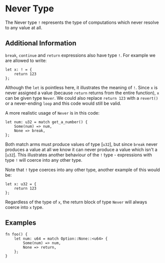 # Never Type

The Never type `!` represents the type of computations which never resolve to any value at all.

## Additional Information

`break`, `continue` and `return` expressions also have type `!`. For example we are allowed to
write:

```sway
let x: ! = {
    return 123
};
```

Although the `let` is pointless here, it illustrates the meaning of `!`. Since `x` is never
assigned a value (because `return` returns from the entire function), `x` can be given type
`Never`. We could also replace `return 123` with a `revert()` or a never-ending `loop` and this code
would still be valid.

A more realistic usage of `Never` is in this code:

```sway
let num: u32 = match get_a_number() {
    Some(num) => num,
    None => break,
};
```

Both match arms must produce values of type [`u32`], but since `break` never produces a value
at all we know it can never produce a value which isn't a [`u32`]. This illustrates another
behaviour of the `!` type - expressions with type `!` will coerce into any other type.

Note that `!` type coerces into any other type, another example of this would be:

```sway
let x: u32 = {
    return 123
};
```

Regardless of the type of `x`, the return block of type `Never` will always coerce into `x` type.

## Examples

```sway
fn foo() {
    let num: u64 = match Option::None::<u64> {
        Some(num) => num,
        None => return,
    };
}
```
